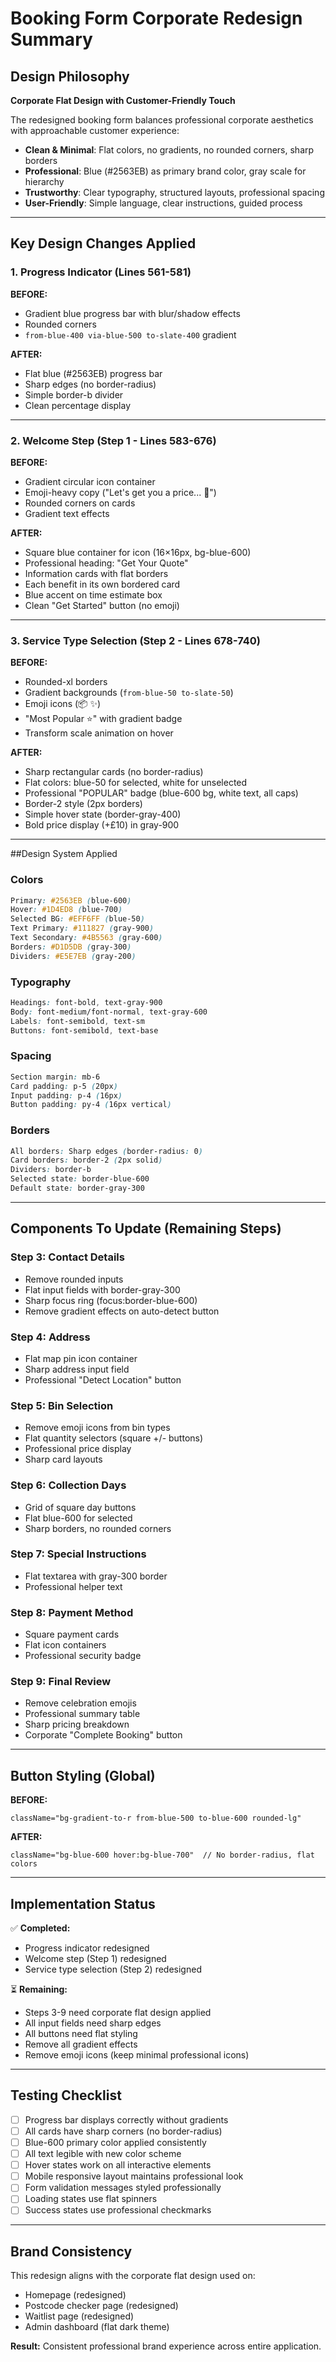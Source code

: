 # Booking Form Corporate Redesign Summary

## Design Philosophy
**Corporate Flat Design with Customer-Friendly Touch**

The redesigned booking form balances professional corporate aesthetics with approachable customer experience:
- **Clean & Minimal**: Flat colors, no gradients, no rounded corners, sharp borders
- **Professional**: Blue (#2563EB) as primary brand color, gray scale for hierarchy
- **Trustworthy**: Clear typography, structured layouts, professional spacing
- **User-Friendly**: Simple language, clear instructions, guided process

---

## Key Design Changes Applied

### 1. **Progress Indicator** (Lines 561-581)
**BEFORE:**
- Gradient blue progress bar with blur/shadow effects
- Rounded corners
- `from-blue-400 via-blue-500 to-slate-400` gradient

**AFTER:**
- Flat blue (#2563EB) progress bar
- Sharp edges (no border-radius)
- Simple border-b divider
- Clean percentage display

---

### 2. **Welcome Step** (Step 1 - Lines 583-676)
**BEFORE:**
- Gradient circular icon container
- Emoji-heavy copy ("Let's get you a price... 🎉")
- Rounded corners on cards
- Gradient text effects

**AFTER:**
- Square blue container for icon (16×16px, bg-blue-600)
- Professional heading: "Get Your Quote"
- Information cards with flat borders
- Each benefit in its own bordered card
- Blue accent on time estimate box
- Clean "Get Started" button (no emoji)

---

### 3. **Service Type Selection** (Step 2 - Lines 678-740)
**BEFORE:**
- Rounded-xl borders
- Gradient backgrounds (`from-blue-50 to-slate-50`)
- Emoji icons (📦 ✨)
- "Most Popular ⭐" with gradient badge
- Transform scale animation on hover

**AFTER:**
- Sharp rectangular cards (no border-radius)
- Flat colors: blue-50 for selected, white for unselected
- Professional "POPULAR" badge (blue-600 bg, white text, all caps)
- Border-2 style (2px borders)
- Simple hover state (border-gray-400)
- Bold price display (+£10) in gray-900

---

##Design System Applied

### Colors
```css
Primary: #2563EB (blue-600)
Hover: #1D4ED8 (blue-700)
Selected BG: #EFF6FF (blue-50)
Text Primary: #111827 (gray-900)
Text Secondary: #4B5563 (gray-600)
Borders: #D1D5DB (gray-300)
Dividers: #E5E7EB (gray-200)
```

### Typography
```css
Headings: font-bold, text-gray-900
Body: font-medium/font-normal, text-gray-600
Labels: font-semibold, text-sm
Buttons: font-semibold, text-base
```

### Spacing
```css
Section margin: mb-6
Card padding: p-5 (20px)
Input padding: p-4 (16px)
Button padding: py-4 (16px vertical)
```

### Borders
```css
All borders: Sharp edges (border-radius: 0)
Card borders: border-2 (2px solid)
Dividers: border-b
Selected state: border-blue-600
Default state: border-gray-300
```

---

## Components To Update (Remaining Steps)

### Step 3: Contact Details
- Remove rounded inputs
- Flat input fields with border-gray-300
- Sharp focus ring (focus:border-blue-600)
- Remove gradient effects on auto-detect button

### Step 4: Address
- Flat map pin icon container
- Sharp address input field
- Professional "Detect Location" button

### Step 5: Bin Selection
- Remove emoji icons from bin types
- Flat quantity selectors (square +/- buttons)
- Professional price display
- Sharp card layouts

### Step 6: Collection Days
- Grid of square day buttons
- Flat blue-600 for selected
- Sharp borders, no rounded corners

### Step 7: Special Instructions
- Flat textarea with gray-300 border
- Professional helper text

### Step 8: Payment Method
- Square payment cards
- Flat icon containers
- Professional security badge

### Step 9: Final Review
- Remove celebration emojis
- Professional summary table
- Sharp pricing breakdown
- Corporate "Complete Booking" button

---

## Button Styling (Global)

**BEFORE:**
```tsx
className="bg-gradient-to-r from-blue-500 to-blue-600 rounded-lg"
```

**AFTER:**
```tsx
className="bg-blue-600 hover:bg-blue-700"  // No border-radius, flat colors
```

---

## Implementation Status

✅ **Completed:**
- Progress indicator redesigned
- Welcome step (Step 1) redesigned
- Service type selection (Step 2) redesigned

⏳ **Remaining:**
- Steps 3-9 need corporate flat design applied
- All input fields need sharp edges
- All buttons need flat styling
- Remove all gradient effects
- Remove emoji icons (keep minimal professional icons)

---

## Testing Checklist

- [ ] Progress bar displays correctly without gradients
- [ ] All cards have sharp corners (no border-radius)
- [ ] Blue-600 primary color applied consistently
- [ ] All text legible with new color scheme
- [ ] Hover states work on all interactive elements
- [ ] Mobile responsive layout maintains professional look
- [ ] Form validation messages styled professionally
- [ ] Loading states use flat spinners
- [ ] Success states use professional checkmarks

---

## Brand Consistency

This redesign aligns with the corporate flat design used on:
- Homepage (redesigned)
- Postcode checker page (redesigned)
- Waitlist page (redesigned)
- Admin dashboard (flat dark theme)

**Result:** Consistent professional brand experience across entire application.
